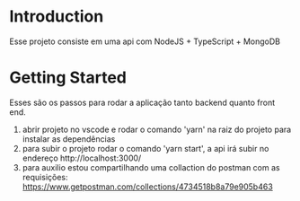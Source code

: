 # Introduction 
Esse projeto consiste em uma api com NodeJS + TypeScript + MongoDB
# Getting Started
Esses são os passos para rodar a aplicação tanto backend quanto front end.
1. abrir projeto no vscode e rodar o comando 'yarn' na raiz do projeto para instalar as dependências
2. para subir o projeto rodar o comando 'yarn start', a api irá subir no endereço http://localhost:3000/
3. para auxilio estou compartilhando uma collaction do postman com as requisições: https://www.getpostman.com/collections/4734518b8a79e905b463
